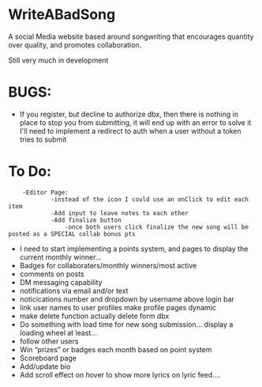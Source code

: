 # WriteABadSong
A social Media website based around songwriting that encourages quantity over quality, and promotes collaboration.

Still very much in development 

# BUGS:
-   If you register, but decline to authorize dbx, then there is nothing in place to stop you from submitting, it will end up with an error
        to solve it I'll need to implement a redirect to auth when a user without a token tries to submit

# To Do:
        -Editor Page:
                -instead of the icon I could use an onClick to edit each item
                -Add input to leave notes to each other
                -Add finalize button 
                    -once both users click finalize the new song will be posted as a SPECIAL collab bonus pts

-   I need to start implementing a points system, and pages to display the current monthly winner...
-   Badges for collaboraters/monthly winners/most active
-   comments on posts
-   DM messaging capability
-   notifications via email and/or text
-   noticications number and dropdown by username above login bar
-   link user names to user profiles make profile pages dynamic
-   make delete function actually delete form dbx
-   Do something with load time for new song submission... display a loading wheel at least...
-   follow other users 
-   Win “prizes” or badges each month based on point system 
-   Scoreboard page
-   Add/update bio
-   Add scroll effect on hover to show more lyrics on lyric feed....




